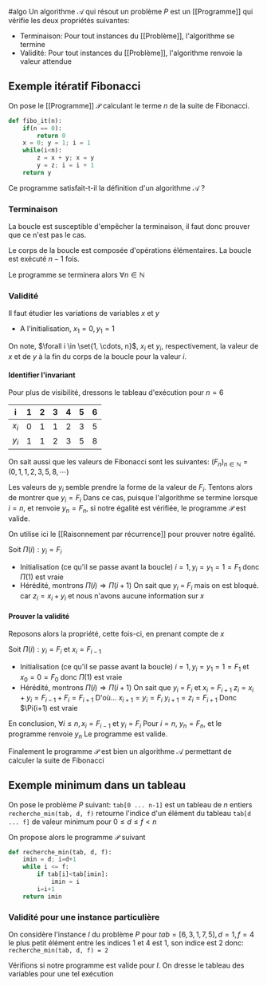 #algo
Un algorithme $\mathcal{A}$ qui résout un problème $P$ est un [[Programme]] qui vérifie les deux propriétés suivantes:

- Terminaison: Pour tout instances du [[Problème]], l'algorithme se termine
- Validité: Pour tout instances du [[Problème]], l'algorithme renvoie la valeur attendue

## Exemple itératif Fibonacci

On pose le [[Programme]] $\mathcal{P}$ calculant le terme $n$ de la suite de Fibonacci.
```python
def fibo_it(n):
	if(n == 0):
		return 0
	x = 0; y = 1; i = 1
	while(i<n):
		z = x + y; x = y
		y = z; i = i + 1
	return y 
```

Ce programme satisfait-t-il la définition d'un algorithme $\mathcal{A}$ ?

### Terminaison
La boucle est susceptible d'empêcher la terminaison, il faut donc prouver que ce n'est pas le cas.

Le corps de la boucle est composée d'opérations élémentaires.
La boucle est exécuté $n-1$ fois.

Le programme se terminera alors $\forall n \in \mathbb{N}$

### Validité

Il faut étudier les variations de variables $x$ et $y$

- A l'initialisation, $x_1 = 0, y_1 =1$

On note, $\forall i \in \set{1, \cdots, n}$, $x_i$ et $y_i$, respectivement, la valeur de $x$ et de $y$ à la fin du corps de la boucle pour la valeur $i$.

#### Identifier l'invariant

Pour plus de visibilité, dressons le tableau d'exécution pour $n =6$ 

| i | 1 | 2 | 3 | 4 | 5 | 6 |
| ---- | ---- | ---- | ---- | ---- | ---- | ---- |
| $x_i$ | 0 | 1 | 1 | 2 | 3 | 5 |
| $y_i$ | 1 | 1 | 2 | 3 | 5 | 8 |
On sait aussi que les valeurs de Fibonacci sont les suivantes:
$(F_n)_{n \in \mathbb{N}} = (0, 1, 1, 2, 3, 5, 8, \cdots)$


Les valeurs de $y_i$ semble prendre la forme de la valeur de $F_i$. Tentons alors de montrer que $y_i = F_i$
Dans ce cas, puisque l'algorithme se termine lorsque $i = n$, et renvoie $y_n =F_n$, si notre égalité est vérifiée, le programme $\mathcal{P}$ est valide.

On utilise ici le [[Raisonnement par récurrence]] pour prouver notre égalité.

Soit $\Pi(i) : y_i = F_i$

- Initialisation (ce qu'il se passe avant la boucle) $i=1, y_i = y_1 = 1= F_1$ donc $\Pi(1)$ est vraie
- Hérédité, montrons $\Pi(i) \Rightarrow \Pi(i+1)$
	On sait que $y_i$ = $F_i$ mais on est bloqué. car $z_i = x_i + y_i$ et nous n'avons aucune information sur $x$


#### Prouver la validité
Reposons alors la propriété, cette fois-ci, en prenant compte de $x$

Soit $\Pi(i) : y_i = F_i$ et $x_i = F_{i-1}$
- Initialisation (ce qu'il se passe avant la boucle) $i=1, y_i = y_1 = 1= F_1$ et $x_0 = 0 =F_0$ donc $\Pi(1)$ est vraie
- Hérédité, montrons $\Pi(i) \Rightarrow \Pi(i+1)$
	On sait que $y_i$ = $F_i$ et $x_i = F_{i+1}$
	$z_i =x_i + y_i = F_{i-1}+F_i = F_{i+1}$
	D'où...
	$x_{i+1} = y_i = F_i$
	$y_{i+1} = z_i = F_{i+1}$
	Donc $\Pi(i+1) est vraie

En conclusion, $\forall i \leq n, x_i = F_{i-1}$ et $y_i = F_i$
Pour $i=n$, $y_n = F_n$, et le programme renvoie $y_n$
Le programme est valide.

Finalement le programme $\mathcal{P}$ est bien un algorithme $\mathcal{A}$ permettant de calculer la suite de Fibonacci


## Exemple minimum dans un tableau

On pose le problème $P$ suivant:
`tab[0 ... n-1]` est un tableau de $n$ entiers
`recherche_min(tab, d, f)` retourne l'indice d'un élément du tableau `tab[d ... f]` de valeur minimum pour $0 \leq d \leq f <n$

On propose alors le programme $\mathcal{P}$ suivant
```python
def recherche_min(tab, d, f):
	imin = d; i=d+1
	while i <= f:
		if tab[i]<tab[imin]:
			imin = i
		i=i+1
	return imin
```

### Validité pour une instance particulière
On considère l'instance $I$ du problème $P$ pour $tab=[6, 3, 1, 7, 5], d=1, f=4$
le plus petit élément entre les indices 1 et 4 est 1, son indice est 2 donc:
`recherche_min(tab, d, f) = 2`

Vérifions si notre programme est valide pour $I$.
On dresse le tableau des variables pour une tel exécution